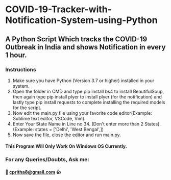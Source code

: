 # COVID-19-Tracker-with-Notification-System-using-Python
## A Python Script Which tracks the COVID-19 Outbreak in India and shows Notification in every 1 hour.

### Instructions
1. Make sure you have Python (Version 3.7 or higher) installed in your system.
2. Open the folder in CMD and type pip install bs4 to install BeautifulSoup, then again type pip install plyer to install plyer (for the notification) and lastly type pip install    requests to complete installing the required models for the script.
3. Now edit the main.py file using your favorite code editor(Example: Sublime text editor, VSCode, Vim).
4. Enter Your State Name in Line no 34. (Don't enter more than 2 States). (Example: states = ['Delhi', 'West Bengal',])
5. Now save the file, close the editor and run main.py.
#### This Program Will Only Work On Windows OS Currently.

### For any Queries/Doubts, Ask me:

 #### 📧 cpritha8@gmail.com 👍
